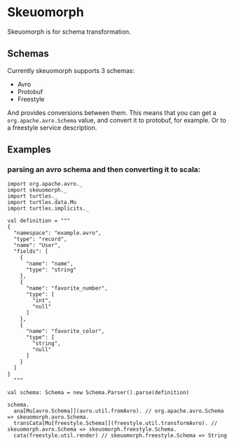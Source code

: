 # Skeuomorph

Skeuomorph is for schema transformation.

## Schemas

Currently skeuomorph supports 3 schemas:
- Avro
- Protobuf
- Freestyle

And provides conversions between them.  This means that you can get a
`org.apache.avro.Schema` value, and convert it to protobuf, for
example.  Or to a freestyle service description.

## Examples

### parsing an avro schema and then converting it to scala:

```tut
import org.apache.avro._
import skeuomorph._
import turtles._
import turtles.data.Mu
import turtles.implicits._

val definition = """
{
  "namespace": "example.avro",
  "type": "record",
  "name": "User",
  "fields": [
    {
      "name": "name",
      "type": "string"
    },
    {
      "name": "favorite_number",
      "type": [
        "int",
        "null"
      ]
    },
    {
      "name": "favorite_color",
      "type": [
        "string",
        "null"
      ]
    }
  ]
}
  """

val schema: Schema = new Schema.Parser().parse(definition)

schema.
  ana[Mu[avro.Schema]](avro.util.fromAvro). // org.apache.avro.Schema => skeuomorph.avro.Schema.
  transCata[Mu[freestyle.Schema]](freestyle.util.transformAvro). // skeuomorph.avro.Schema => skeuomorph.freestyle.Schema.
  cata(freestyle.util.render) // skeuomorph.freestyle.Schema => String
```

